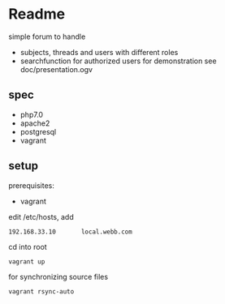 # Readme
simple forum to handle 
* subjects, threads and users with different roles
* searchfunction for authorized users
for demonstration see doc/presentation.ogv
## spec
- php7.0
- apache2
- postgresql
- vagrant

## setup
 prerequisites:
- vagrant

edit /etc/hosts, add
```
192.168.33.10	    local.webb.com
```

cd into root
```
vagrant up
```
for synchronizing source files
```
vagrant rsync-auto
```
